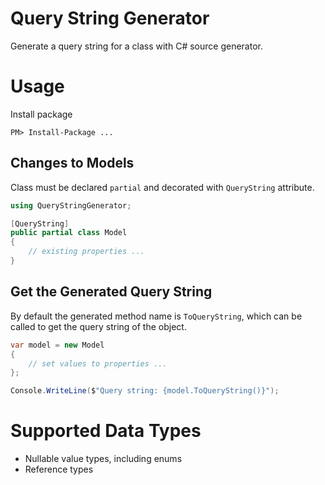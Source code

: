 # Query String Generator

Generate a query string for a class with C# source generator.

# Usage

Install package

```
PM> Install-Package ...
```

## Changes to Models

Class must be declared `partial` and decorated with `QueryString` attribute.

```csharp
using QueryStringGenerator;

[QueryString]
public partial class Model
{
    // existing properties ...
}
```

## Get the Generated Query String

By default the generated method name is `ToQueryString`, which can be called to get the query string of the object.

```csharp
var model = new Model
{
    // set values to properties ...
};

Console.WriteLine($"Query string: {model.ToQueryString()}");
```

# Supported Data Types

- Nullable value types, including enums
- Reference types
